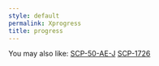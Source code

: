```yaml
---
style: default
permalink: Xprogress
title: progress
---
```

You may also like:
[SCP-50-AE-J](http://scp-wiki.net/scp-50-ae-j)
[SCP-1726](http://scp-wiki.net/scp-1726)